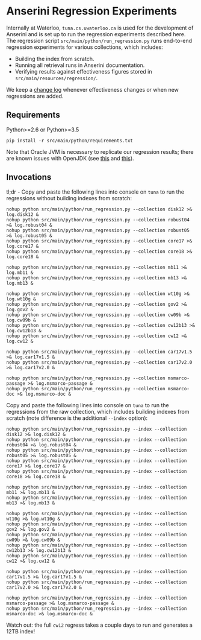 # Anserini Regression Experiments

Internally at Waterloo, `tuna.cs.uwaterloo.ca` is used for the development of Anserini and is set up to run the regression experiments described here.
The regression script `src/main/python/run_regression.py` runs end-to-end regression experiments for various collections, which includes:

+ Building the index from scratch.
+ Running all retrieval runs in Anserini documentation.
+ Verifying results against effectiveness figures stored in `src/main/resources/regression/`.

We keep a [change log](regressions-log.md) whenever effectiveness changes or when new regressions are added.

## Requirements

Python>=2.6 or Python>=3.5

```
pip install -r src/main/python/requirements.txt
```

Note that Oracle JVM is necessary to replicate our regression results; there are known issues with OpenJDK (see [this](https://github.com/castorini/Anserini/pull/590) and [this](https://github.com/castorini/Anserini/issues/592)).

## Invocations

tl;dr - Copy and paste the following lines into console on `tuna` to run the regressions without building indexes from scratch:

```
nohup python src/main/python/run_regression.py --collection disk12 >& log.disk12 &
nohup python src/main/python/run_regression.py --collection robust04 >& log.robust04 &
nohup python src/main/python/run_regression.py --collection robust05 >& log.robust05 &
nohup python src/main/python/run_regression.py --collection core17 >& log.core17 &
nohup python src/main/python/run_regression.py --collection core18 >& log.core18 &

nohup python src/main/python/run_regression.py --collection mb11 >& log.mb11 &
nohup python src/main/python/run_regression.py --collection mb13 >& log.mb13 &

nohup python src/main/python/run_regression.py --collection wt10g >& log.wt10g &
nohup python src/main/python/run_regression.py --collection gov2 >& log.gov2 &
nohup python src/main/python/run_regression.py --collection cw09b >& log.cw09b &
nohup python src/main/python/run_regression.py --collection cw12b13 >& log.cw12b13 &
nohup python src/main/python/run_regression.py --collection cw12 >& log.cw12 &

nohup python src/main/python/run_regression.py --collection car17v1.5 >& log.car17v1.5 &
nohup python src/main/python/run_regression.py --collection car17v2.0 >& log.car17v2.0 &

nohup python src/main/python/run_regression.py --collection msmarco-passage >& log.msmarco-passage &
nohup python src/main/python/run_regression.py --collection msmarco-doc >& log.msmarco-doc &
```

Copy and paste the following lines into console on `tuna` to run the regressions from the raw collection, which includes building indexes from scratch (note difference is the additional `--index` option):

```
nohup python src/main/python/run_regression.py --index --collection disk12 >& log.disk12 &
nohup python src/main/python/run_regression.py --index --collection robust04 >& log.robust04 &
nohup python src/main/python/run_regression.py --index --collection robust05 >& log.robust05 &
nohup python src/main/python/run_regression.py --index --collection core17 >& log.core17 &
nohup python src/main/python/run_regression.py --index --collection core18 >& log.core18 &

nohup python src/main/python/run_regression.py --index --collection mb11 >& log.mb11 &
nohup python src/main/python/run_regression.py --index --collection mb13 >& log.mb13 &

nohup python src/main/python/run_regression.py --index --collection wt10g >& log.wt10g &
nohup python src/main/python/run_regression.py --index --collection gov2 >& log.gov2 &
nohup python src/main/python/run_regression.py --index --collection cw09b >& log.cw09b &
nohup python src/main/python/run_regression.py --index --collection cw12b13 >& log.cw12b13 &
nohup python src/main/python/run_regression.py --index --collection cw12 >& log.cw12 &

nohup python src/main/python/run_regression.py --index --collection car17v1.5 >& log.car17v1.5 &
nohup python src/main/python/run_regression.py --index --collection car17v2.0 >& log.car17v2.0 &

nohup python src/main/python/run_regression.py --index --collection msmarco-passage >& log.msmarco-passage &
nohup python src/main/python/run_regression.py --index --collection msmarco-doc >& log.msmarco-doc &
```

Watch out: the full `cw12` regress takes a couple days to run and generates a 12TB index!
